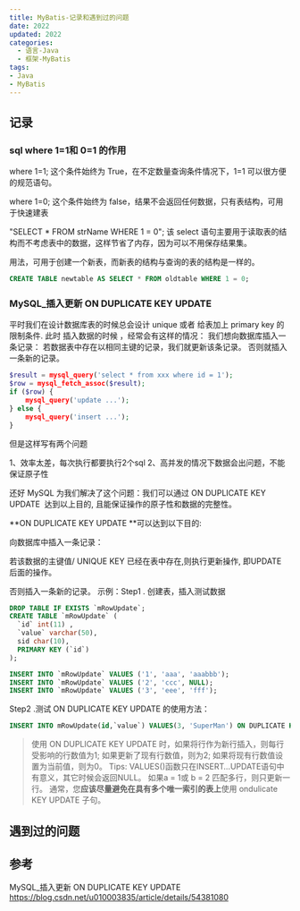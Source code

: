 ```yaml
---
title: MyBatis-记录和遇到过的问题
date: 2022
updated: 2022
categories:
  - 语言-Java
  - 框架-MyBatis
tags:
- Java
- MyBatis
---
```


## 记录

### sql where 1=1和 0=1 的作用

where 1=1; 这个条件始终为 True，在不定数量查询条件情况下，1=1 可以很方便的规范语句。

where 1=0; 这个条件始终为 false，结果不会返回任何数据，只有表结构，可用于快速建表

"SELECT * FROM strName WHERE 1 = 0"; 该 select 语句主要用于读取表的结构而不考虑表中的数据，这样节省了内存，因为可以不用保存结果集。

用法，可用于创建一个新表，而新表的结构与查询的表的结构是一样的。

```sql
CREATE TABLE newtable AS SELECT * FROM oldtable WHERE 1 = 0;
```

### MySQL_插入更新 ON DUPLICATE KEY UPDATE

平时我们在设计数据库表的时候总会设计 unique  或者 给表加上 primary key 的限制条件.
此时 插入数据的时候 ，经常会有这样的情况：
我们想向数据库插入一条记录：
若数据表中存在以相同主键的记录，我们就更新该条记录。
否则就插入一条新的记录。

```php
$result = mysql_query('select * from xxx where id = 1');
$row = mysql_fetch_assoc($result);
if ($row) {
    mysql_query('update ...');
} else {
    mysql_query('insert ...');
}
```

但是这样写有两个问题

1、效率太差，每次执行都要执行2个sql
2、高并发的情况下数据会出问题，不能保证原子性

还好 MySQL 为我们解决了这个问题：我们可以通过 ON DUPLICATE KEY UPDATE  达到以上目的, 且能保证操作的原子性和数据的完整性。

**ON DUPLICATE KEY UPDATE **可以达到以下目的:

向数据库中插入一条记录：

若该数据的主键值/ UNIQUE KEY 已经在表中存在,则执行更新操作, 即UPDATE 后面的操作。

否则插入一条新的记录。
示例：Step1 . 创建表，插入测试数据

```sql
DROP TABLE IF EXISTS `mRowUpdate`;
CREATE TABLE `mRowUpdate` (
  `id` int(11) ,
  `value` varchar(50),
  sid char(10),
  PRIMARY KEY (`id`)
);

INSERT INTO `mRowUpdate` VALUES ('1', 'aaa', 'aaabbb');
INSERT INTO `mRowUpdate` VALUES ('2', 'ccc', NULL);
INSERT INTO `mRowUpdate` VALUES ('3', 'eee', 'fff');
```

Step2 .测试 ON DUPLICATE KEY UPDATE 的使用方法：

```sql
INSERT INTO mRowUpdate(id,`value`) VALUES(3, 'SuperMan') ON DUPLICATE KEY UPDATE `value`='SuperMan';

```

> 使用 ON DUPLICATE KEY UPDATE 时，如果将行作为新行插入，则每行受影响的行数值为1; 如果更新了现有行数值，则为2; 如果将现有行数值设置为当前值，则为0。
> Tips: VALUES()函数只在INSERT…UPDATE语句中有意义，其它时候会返回NULL。
> 如果a = 1或 b = 2 匹配多行，则只更新一行。 通常，您**应该尽量避免在具有多个唯一索引的表上**使用 ondulicate KEY UPDATE 子句。

## 遇到过的问题

## 参考

MySQL_插入更新 ON DUPLICATE KEY UPDATE
<https://blog.csdn.net/u010003835/article/details/54381080>
